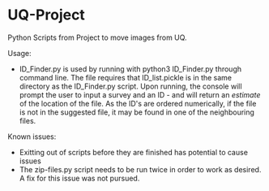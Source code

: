 # UQ-Project
Python Scripts from Project to move images from UQ.

Usage:

- ID_Finder.py is used by running with python3 ID_Finder.py through command line. The file requires that ID_list.pickle is in the same directory as the ID_Finder.py script. Upon running, the console will prompt the user to input a survey and an ID - and will return an _estimate_ of the location of the file. As the ID's are ordered numerically, if the file is not in the suggested file, it may be found in one of the neighbouring files.

Known issues:

- Exitting out of scripts before they are finished has potential to cause issues
- The zip-files.py script needs to be run twice in order to work as desired. A fix for this issue was not pursued.
